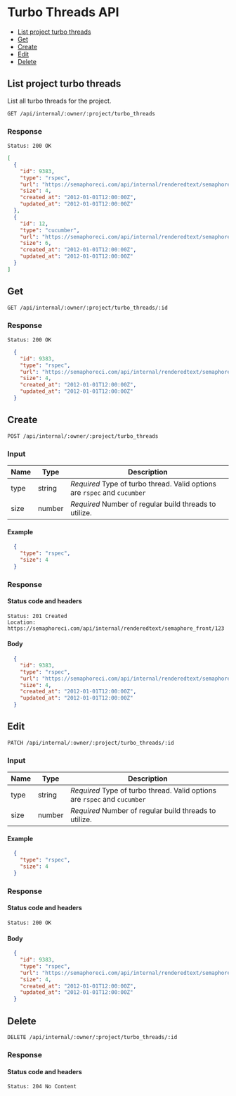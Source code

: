 # Turbo Threads API

- [List project turbo threads](#list-project-threads)
- [Get](#get)
- [Create](#create)
- [Edit](#edit)
- [Delete](#delete)

## List project turbo threads

List all turbo threads for the project.

```
GET /api/internal/:owner/:project/turbo_threads
```

### Response

`Status: 200 OK`

```json
[
  {
    "id": 9383,
    "type": "rspec",
    "url": "https://semaphoreci.com/api/internal/renderedtext/semaphore_front/turbo_threads/9383",
    "size": 4,
    "created_at": "2012-01-01T12:00:00Z",
    "updated_at": "2012-01-01T12:00:00Z"
  },
  {
    "id": 12,
    "type": "cucumber",
    "url": "https://semaphoreci.com/api/internal/renderedtext/semaphore_front/turbo_threads/12",
    "size": 6,
    "created_at": "2012-01-01T12:00:00Z",
    "updated_at": "2012-01-01T12:00:00Z"
  }
]
```

## Get

```
GET /api/internal/:owner/:project/turbo_threads/:id
```
### Response

`Status: 200 OK`

```json
  {
    "id": 9383,
    "type": "rspec",
    "url": "https://semaphoreci.com/api/internal/renderedtext/semaphore_front/turbo_threads/9383",
    "size": 4,
    "created_at": "2012-01-01T12:00:00Z",
    "updated_at": "2012-01-01T12:00:00Z"
  }
```

## Create

```
POST /api/internal/:owner/:project/turbo_threads
```

### Input

Name          | Type         | Description
------------- | -------------|--------------
type          | string       | _Required_ Type of turbo thread. Valid options are `rspec` and `cucumber`
size          | number       | _Required_ Number of regular build threads to utilize.

#### Example

```json
  {
    "type": "rspec",
    "size": 4
  }
```

### Response

#### Status code and headers

```
Status: 201 Created
Location: https://semaphoreci.com/api/internal/renderedtext/semaphore_front/123
```

#### Body
```json
  {
    "id": 9383,
    "type": "rspec",
    "url": "https://semaphoreci.com/api/internal/renderedtext/semaphore_front/turbo_threads/9383",
    "size": 4,
    "created_at": "2012-01-01T12:00:00Z",
    "updated_at": "2012-01-01T12:00:00Z"
  }
```

## Edit

```
PATCH /api/internal/:owner/:project/turbo_threads/:id
```

### Input

Name          | Type         | Description
------------- | -------------|--------------
type          | string       | _Required_ Type of turbo thread. Valid options are `rspec` and `cucumber`
size          | number       | _Required_ Number of regular build threads to utilize.

#### Example

```json
  {
    "type": "rspec",
    "size": 4
  }
```

### Response

#### Status code and headers

```
Status: 200 OK
```

#### Body
```json
  {
    "id": 9383,
    "type": "rspec",
    "url": "https://semaphoreci.com/api/internal/renderedtext/semaphore_front/turbo_threads/9383",
    "size": 4,
    "created_at": "2012-01-01T12:00:00Z",
    "updated_at": "2012-01-01T12:00:00Z"
  }
```

## Delete

```
DELETE /api/internal/:owner/:project/turbo_threads/:id
```

### Response

#### Status code and headers

```
Status: 204 No Content
```
